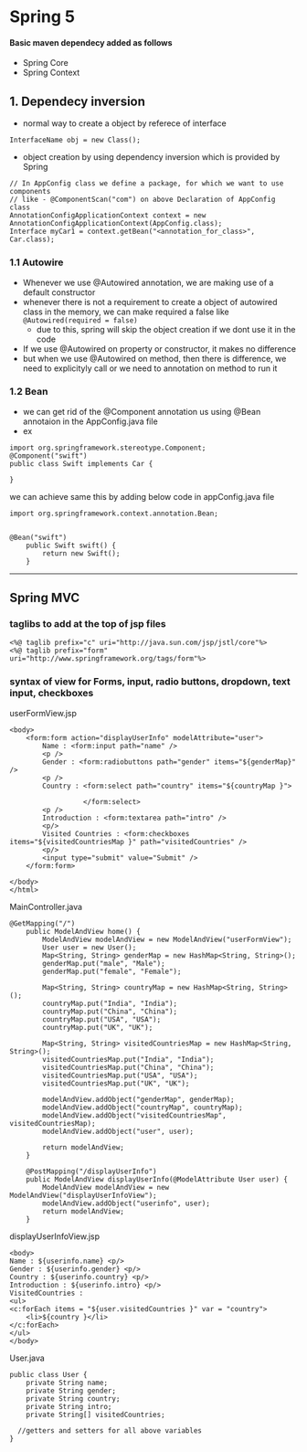 # Spring 5

#### Basic maven dependecy added as follows
- Spring Core
- Spring Context

## 1. Dependecy inversion
- normal way to create a object by referece of interface
```
InterfaceName obj = new Class();
```
- object creation by using dependency inversion which is provided by Spring
```
// In AppConfig class we define a package, for which we want to use components 
// like - @ComponentScan("com") on above Declaration of AppConfig class
AnnotationConfigApplicationContext context = new AnnotationConfigApplicationContext(AppConfig.class);
Interface myCar1 = context.getBean("<annotation_for_class>", Car.class);
```

### 1.1 Autowire
- Whenever we use @Autowired annotation, we are making use of a default constructor
- whenever there is not a requirement to create a object of autowired class in the memory, we can make required a false like `@Autowired(required = false)` 
  - due to this, spring will skip the object creation if we dont use it in the code
- If we use @Autowired on property or constructor, it makes no difference
- but when we use @Autowired on method, then there is difference, we need to explicityly call or we need to annotation on method to run it

### 1.2 Bean
- we can get rid of the @Component annotation us using @Bean annotaion in the AppConfig.java file
- ex 
```
import org.springframework.stereotype.Component;
@Component("swift")
public class Swift implements Car {

}
```
  we can achieve same this by adding below code in appConfig.java file
```
import org.springframework.context.annotation.Bean;


@Bean("swift")
	public Swift swift() {
		return new Swift();
	}
```

---

## Spring MVC

### taglibs to add at the top of jsp files
```
<%@ taglib prefix="c" uri="http://java.sun.com/jsp/jstl/core"%>
<%@ taglib prefix="form" uri="http://www.springframework.org/tags/form"%>
```

### syntax of view for Forms, input, radio buttons, dropdown, text input, checkboxes

userFormView.jsp
```
<body>
	<form:form action="displayUserInfo" modelAttribute="user">
		Name : <form:input path="name" />
		<p />
		Gender : <form:radiobuttons path="gender" items="${genderMap}" />
		<p />
		Country : <form:select path="country" items="${countryMap }">
					
				  </form:select>
		<p />
		Introduction : <form:textarea path="intro" />
		<p/>
		Visited Countries : <form:checkboxes items="${visitedCountriesMap }" path="visitedCountries" />
		<p/>
		<input type="submit" value="Submit" />
	</form:form>

</body>
</html>
```
MainController.java
```
@GetMapping("/")
	public ModelAndView home() {
		ModelAndView modelAndView = new ModelAndView("userFormView");
		User user = new User();
		Map<String, String> genderMap = new HashMap<String, String>();
		genderMap.put("male", "Male");
		genderMap.put("female", "Female");
		
		Map<String, String> countryMap = new HashMap<String, String>();
		countryMap.put("India", "India");
		countryMap.put("China", "China");
		countryMap.put("USA", "USA");
		countryMap.put("UK", "UK");
		
		Map<String, String> visitedCountriesMap = new HashMap<String, String>();
		visitedCountriesMap.put("India", "India");
		visitedCountriesMap.put("China", "China");
		visitedCountriesMap.put("USA", "USA");
		visitedCountriesMap.put("UK", "UK");
		
		modelAndView.addObject("genderMap", genderMap);
		modelAndView.addObject("countryMap", countryMap);
		modelAndView.addObject("visitedCountriesMap", visitedCountriesMap);
		modelAndView.addObject("user", user);
		
		return modelAndView;
	}
	
	@PostMapping("/displayUserInfo")
	public ModelAndView displayUserInfo(@ModelAttribute User user) {
		ModelAndView modelAndView = new ModelAndView("displayUserInfoView");
		modelAndView.addObject("userinfo", user);
		return modelAndView;
	}
```
displayUserInfoView.jsp
```
<body>
Name : ${userinfo.name} <p/>
Gender : ${userinfo.gender} <p/>
Country : ${userinfo.country} <p/>
Introduction : ${userinfo.intro} <p/>
VisitedCountries : 
<ul>
<c:forEach items = "${user.visitedCountries }" var = "country">
	<li>${country }</li>
</c:forEach>
</ul>
</body>
```
User.java
```
public class User {
	private String name;
	private String gender;
	private String country;
	private String intro;
	private String[] visitedCountries;

  //getters and setters for all above variables
}
```